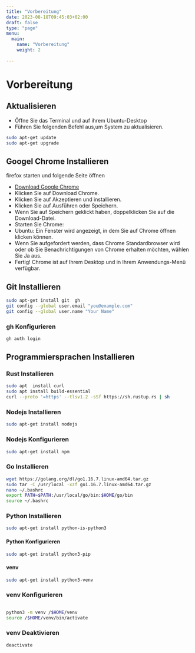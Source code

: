 ```yaml
---
title: "Vorbereitung"
date: 2023-08-18T09:45:03+02:00
draft: false
type: "page"
menu: 
  main:
    name: "Vorbereitung"
    weight: 2
    
---
```


# Vorbereitung

## Aktualisieren

- Öffne Sie das Terminal und auf ihrem Ubuntu-Desktop
- Führen Sie folgenden Befehl aus,um System zu aktualisieren.
```bash
sudo apt-get update 
sudo apt-get upgrade
```
## Googel Chrome Installieren
firefox starten und folgende Seite öffnen
- [Download Google Chrome](https://www.google.com/intl/de_de/chrome/)
- Klicken Sie auf Download Chrome.
- Klicken Sie auf Akzeptieren und installieren.
- Klicken Sie auf Ausführen oder Speichern.
- Wenn Sie auf Speichern geklickt haben, doppelklicken Sie auf die Download-Datei.
- Starten Sie Chrome:
- Ubuntu: Ein Fenster wird angezeigt, in dem Sie auf Chrome öffnen      klicken können.
- Wenn Sie aufgefordert werden, dass Chrome Standardbrowser wird oder ob Sie Benachrichtigungen von Chrome erhalten möchten, wählen Sie Ja aus.
- Fertig! Chrome ist auf Ihrem Desktop und in Ihrem Anwendungs-Menü verfügbar.




## Git Installieren
```bash
sudo apt-get install git  gh
git config --global user.email "you@example.com"
git config --global user.name "Your Name"

```
### gh Konfigurieren

```bash
gh auth login
```
## Programmiersprachen Installieren

### Rust Installieren
```bash
sudo apt  install curl 
sudo apt install build-essential
curl --proto '=https' --tlsv1.2 -sSf https://sh.rustup.rs | sh
```
### Nodejs Installieren
```bash
sudo apt-get install nodejs
```
### Nodejs Konfigurieren
```bash
sudo apt-get install npm
```

### Go Installieren
```bash
wget https://golang.org/dl/go1.16.7.linux-amd64.tar.gz
sudo tar -C /usr/local -xzf go1.16.7.linux-amd64.tar.gz
nano ~/.bashrc
export PATH=$PATH:/usr/local/go/bin:$HOME/go/bin
source ~/.bashrc
```
### Python Installieren
```bash
sudo apt-get install python-is-python3
```
#### Python Konfigurieren
```bash
sudo apt-get install python3-pip
```
#### venv
```bash
sudo apt-get install python3-venv
```
### venv Konfigurieren
```bash

python3 -m venv /$HOME/venv
source /$HOME/venv/bin/activate
```
### venv Deaktivieren
```bash
deactivate
```







